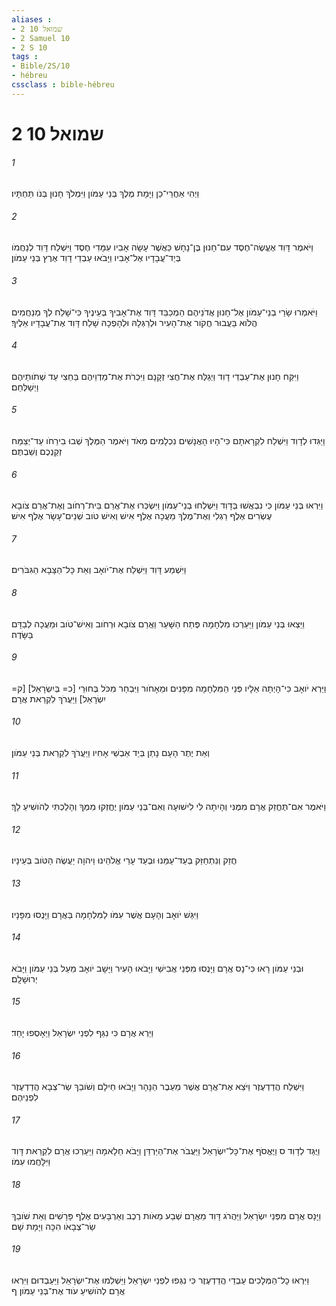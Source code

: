```yaml
---
aliases : 
- 2 שמואל 10
- 2 Samuel 10
- 2 S 10
tags : 
- Bible/2S/10
- hébreu
cssclass : bible-hébreu
---
```


# 2 שמואל 10

###### 1
וַיְהִי אַחֲרֵי־כֵן וַיָּמָת מֶלֶךְ בְּנֵי עַמֹּון וַיִּמְלֹךְ חָנוּן בְּנֹו תַּחְתָּיו׃
###### 2
וַיֹּאמֶר דָּוִד אֶעֱשֶׂה־חֶסֶד עִם־חָנוּן בֶּן־נָחָשׁ כַּאֲשֶׁר עָשָׂה אָבִיו עִמָּדִי חֶסֶד וַיִּשְׁלַח דָּוִד לְנַחֲמֹו בְּיַד־עֲבָדָיו אֶל־אָבִיו וַיָּבֹאוּ עַבְדֵי דָוִד אֶרֶץ בְּנֵי עַמֹּון׃
###### 3
וַיֹּאמְרוּ שָׂרֵי בְנֵי־עַמֹּון אֶל־חָנוּן אֲדֹנֵיהֶם הַמְכַבֵּד דָּוִד אֶת־אָבִיךָ בְּעֵינֶיךָ כִּי־שָׁלַח לְךָ מְנַחֲמִים הֲלֹוא בַּעֲבוּר חֲקֹור אֶת־הָעִיר וּלְרַגְּלָהּ וּלְהָפְכָהּ שָׁלַח דָּוִד אֶת־עֲבָדָיו אֵלֶיךָ׃
###### 4
וַיִּקַּח חָנוּן אֶת־עַבְדֵי דָוִד וַיְגַלַּח אֶת־חֲצִי זְקָנָם וַיִּכְרֹת אֶת־מַדְוֵיהֶם בַּחֵצִי עַד שְׁתֹותֵיהֶם וַיְשַׁלְּחֵם׃
###### 5
וַיַּגִּדוּ לְדָוִד וַיִּשְׁלַח לִקְרָאתָם כִּי־הָיוּ הָאֲנָשִׁים נִכְלָמִים מְאֹד וַיֹּאמֶר הַמֶּלֶךְ שְׁבוּ בִירֵחֹו עַד־יְצַמַּח זְקַנְכֶם וְשַׁבְתֶּם׃
###### 6
וַיִּרְאוּ בְּנֵי עַמֹּון כִּי נִבְאֲשׁוּ בְּדָוִד וַיִּשְׁלְחוּ בְנֵי־עַמֹּון וַיִּשְׂכְּרוּ אֶת־אֲרַם בֵּית־רְחֹוב וְאֶת־אֲרַם צֹובָא עֶשְׂרִים אֶלֶף רַגְלִי וְאֶת־מֶלֶךְ מַעֲכָה אֶלֶף אִישׁ וְאִישׁ טֹוב שְׁנֵים־עָשָׂר אֶלֶף אִישׁ׃
###### 7
וַיִּשְׁמַע דָּוִד וַיִּשְׁלַח אֶת־יֹואָב וְאֵת כָּל־הַצָּבָא הַגִּבֹּרִים׃
###### 8
וַיֵּצְאוּ בְּנֵי עַמֹּון וַיַּעַרְכוּ מִלְחָמָה פֶּתַח הַשָּׁעַר וַאֲרַם צֹובָא וּרְחֹוב וְאִישׁ־טֹוב וּמַעֲכָה לְבַדָּם בַּשָּׂדֶה׃
###### 9
וַיַּרְא יֹואָב כִּי־הָיְתָה אֵלָיו פְּנֵי הַמִּלְחָמָה מִפָּנִים וּמֵאָחֹור וַיִּבְחַר מִכֹּל בְּחוּרֵי [כ= בְּיִשְׂרָאֵל] [ק= יִשְׂרָאֵל] וַיַּעֲרֹךְ לִקְרַאת אֲרָם׃
###### 10
וְאֵת יֶתֶר הָעָם נָתַן בְּיַד אַבְשַׁי אָחִיו וַיַּעֲרֹךְ לִקְרַאת בְּנֵי עַמֹּון׃
###### 11
וַיֹּאמֶר אִם־תֶּחֱזַק אֲרָם מִמֶּנִּי וְהָיִתָה לִּי לִישׁוּעָה וְאִם־בְּנֵי עַמֹּון יֶחֱזְקוּ מִמְּךָ וְהָלַכְתִּי לְהֹושִׁיעַ לָךְ׃
###### 12
חֲזַק וְנִתְחַזַּק בְּעַד־עַמֵּנוּ וּבְעַד עָרֵי אֱלֹהֵינוּ וַיהוָה יַעֲשֶׂה הַטֹּוב בְּעֵינָיו׃
###### 13
וַיִּגַּשׁ יֹואָב וְהָעָם אֲשֶׁר עִמֹּו לַמִּלְחָמָה בַּאֲרָם וַיָּנֻסוּ מִפָּנָיו׃
###### 14
וּבְנֵי עַמֹּון רָאוּ כִּי־נָס אֲרָם וַיָּנֻסוּ מִפְּנֵי אֲבִישַׁי וַיָּבֹאוּ הָעִיר וַיָּשָׁב יֹואָב מֵעַל בְּנֵי עַמֹּון וַיָּבֹא יְרוּשָׁלִָם׃
###### 15
וַיַּרְא אֲרָם כִּי נִגַּף לִפְנֵי יִשְׂרָאֵל וַיֵּאָסְפוּ יָחַד׃
###### 16
וַיִּשְׁלַח הֲדַדְעֶזֶר וַיֹּצֵא אֶת־אֲרָם אֲשֶׁר מֵעֵבֶר הַנָּהָר וַיָּבֹאוּ חֵילָם וְשֹׁובַךְ שַׂר־צְבָא הֲדַדְעֶזֶר לִפְנֵיהֶם׃
###### 17
וַיֻּגַּד לְדָוִד ס וַיֶּאֱסֹף אֶת־כָּל־יִשְׂרָאֵל וַיַּעֲבֹר אֶת־הַיַּרְדֵּן וַיָּבֹא חֵלָאמָה וַיַּעַרְכוּ אֲרָם לִקְרַאת דָּוִד וַיִּלָּחֲמוּ עִמֹּו׃
###### 18
וַיָּנָס אֲרָם מִפְּנֵי יִשְׂרָאֵל וַיַּהֲרֹג דָּוִד מֵאֲרָם שְׁבַע מֵאֹות רֶכֶב וְאַרְבָּעִים אֶלֶף פָּרָשִׁים וְאֵת שֹׁובַךְ שַׂר־צְבָאֹו הִכָּה וַיָּמָת שָׁם׃
###### 19
וַיִּרְאוּ כָל־הַמְּלָכִים עַבְדֵי הֲדַדְעֶזֶר כִּי נִגְּפוּ לִפְנֵי יִשְׂרָאֵל וַיַּשְׁלִמוּ אֶת־יִשְׂרָאֵל וַיַּעַבְדוּם וַיִּרְאוּ אֲרָם לְהֹושִׁיעַ עֹוד אֶת־בְּנֵי עַמֹּון׃ ף
